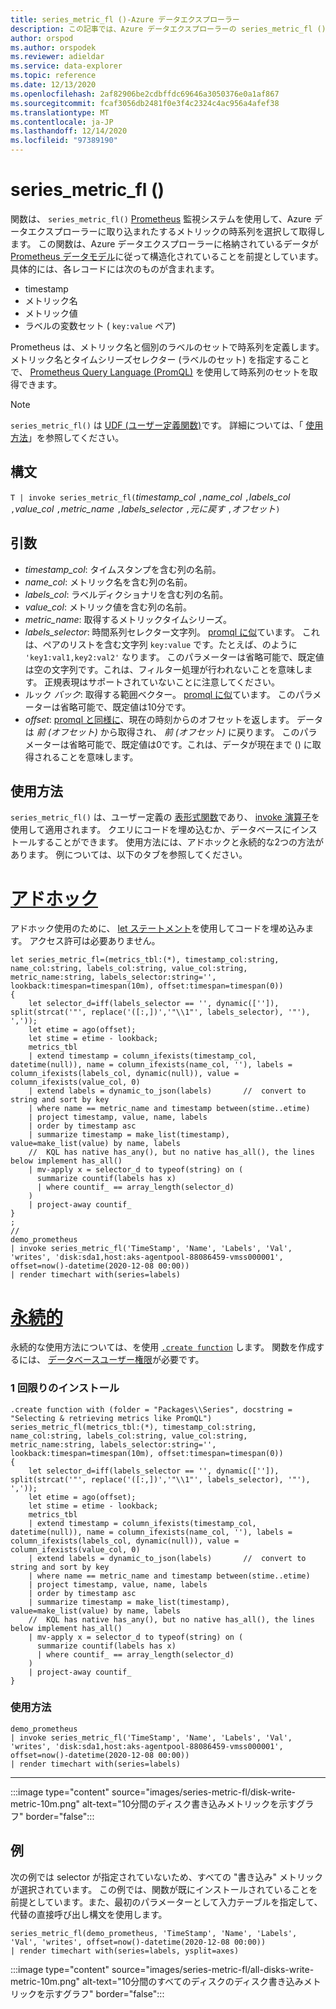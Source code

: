 ```yaml
---
title: series_metric_fl ()-Azure データエクスプローラー
description: この記事では、Azure データエクスプローラーの series_metric_fl () ユーザー定義関数について説明します。
author: orspod
ms.author: orspodek
ms.reviewer: adieldar
ms.service: data-explorer
ms.topic: reference
ms.date: 12/13/2020
ms.openlocfilehash: 2af82906be2cdbffdc69646a3050376e0a1af867
ms.sourcegitcommit: fcaf3056db2481f0e3f4c2324c4ac956a4afef38
ms.translationtype: MT
ms.contentlocale: ja-JP
ms.lasthandoff: 12/14/2020
ms.locfileid: "97389190"
---
```

# <a name="series_metric_fl"></a>series_metric_fl ()


関数は、 `series_metric_fl()` [Prometheus](https://prometheus.io/) 監視システムを使用して、Azure データエクスプローラーに取り込まれたするメトリックの時系列を選択して取得します。 この関数は、Azure データエクスプローラーに格納されているデータが [Prometheus データモデル](https://prometheus.io/docs/concepts/data_model/)に従って構造化されていることを前提としています。 具体的には、各レコードには次のものが含まれます。
 * timestamp 
 * メトリック名 
 * メトリック値 
 * ラベルの変数セット ( `key:value` ペア)
 
 Prometheus は、メトリック名と個別のラベルのセットで時系列を定義します。 メトリック名とタイムシリーズセレクター (ラベルのセット) を指定することで、 [Prometheus Query Language (PromQL)](https://prometheus.io/docs/prometheus/latest/querying/basics/) を使用して時系列のセットを取得できます。

> [!NOTE]
> `series_metric_fl()` は [UDF (ユーザー定義関数)](../query/functions/user-defined-functions.md)です。 詳細については、「 [使用方法](#usage)」を参照してください。

## <a name="syntax"></a>構文

`T | invoke series_metric_fl(`*timestamp_col* `,`*name_col* `,`*labels_col* `,`*value_col* `,`*metric_name* `,`*labels_selector* `,`*元に戻す* `,`*オフセット*`)`

## <a name="arguments"></a>引数

* *timestamp_col*: タイムスタンプを含む列の名前。
* *name_col*: メトリック名を含む列の名前。
* *labels_col*: ラベルディクショナリを含む列の名前。
* *value_col*: メトリック値を含む列の名前。
* *metric_name*: 取得するメトリックタイムシリーズ。
* *labels_selector*: 時間系列セレクター文字列。 [promql に似](https://prometheus.io/docs/prometheus/latest/querying/basics/#time-series-selectors)ています。 これは、ペアのリストを含む文字列 `key:value` です。たとえば、のように `'key1:val1,key2:val2'` なります。 このパラメーターは省略可能で、既定値は空の文字列です。これは、フィルター処理が行われないことを意味します。 正規表現はサポートされていないことに注意してください。 
* ルック *バック*: 取得する範囲ベクター。 [promql に似](https://prometheus.io/docs/prometheus/latest/querying/basics/#range-vector-selectors)ています。 このパラメーターは省略可能で、既定値は10分です。
* *offset*: [promql と同様に](https://prometheus.io/docs/prometheus/latest/querying/basics/#offset-modifier)、現在の時刻からのオフセットを返します。 データは *前 (オフセット)* から取得され、 *前 (オフセット)* に戻ります。 このパラメーターは省略可能で、既定値は0です。これは、データが現在まで () に取得されることを意味します。

## <a name="usage"></a>使用方法

`series_metric_fl()` は、ユーザー定義の [表形式関数](../query/functions/user-defined-functions.md#tabular-function)であり、 [invoke 演算子](../query/invokeoperator.md)を使用して適用されます。 クエリにコードを埋め込むか、データベースにインストールすることができます。 使用方法には、アドホックと永続的な2つの方法があります。 例については、以下のタブを参照してください。

# <a name="ad-hoc"></a>[アドホック](#tab/adhoc)

アドホック使用のために、 [let ステートメント](../query/letstatement.md)を使用してコードを埋め込みます。 アクセス許可は必要ありません。

<!-- csl: https://help.kusto.windows.net:443/Samples -->
```kusto
let series_metric_fl=(metrics_tbl:(*), timestamp_col:string, name_col:string, labels_col:string, value_col:string, metric_name:string, labels_selector:string='', lookback:timespan=timespan(10m), offset:timespan=timespan(0))
{
    let selector_d=iff(labels_selector == '', dynamic(['']), split(strcat('"', replace('([:,])','"\\1"', labels_selector), '"'), ','));
    let etime = ago(offset);
    let stime = etime - lookback;
    metrics_tbl
    | extend timestamp = column_ifexists(timestamp_col, datetime(null)), name = column_ifexists(name_col, ''), labels = column_ifexists(labels_col, dynamic(null)), value = column_ifexists(value_col, 0)
    | extend labels = dynamic_to_json(labels)       //  convert to string and sort by key
    | where name == metric_name and timestamp between(stime..etime)
    | project timestamp, value, name, labels
    | order by timestamp asc
    | summarize timestamp = make_list(timestamp), value=make_list(value) by name, labels
    //  KQL has native has_any(), but no native has_all(), the lines below implement has_all()
    | mv-apply x = selector_d to typeof(string) on (
      summarize countif(labels has x)
      | where countif_ == array_length(selector_d)
    )
    | project-away countif_
}
;
//
demo_prometheus
| invoke series_metric_fl('TimeStamp', 'Name', 'Labels', 'Val', 'writes', 'disk:sda1,host:aks-agentpool-88086459-vmss000001', offset=now()-datetime(2020-12-08 00:00))
| render timechart with(series=labels)
```

# <a name="persistent"></a>[永続的](#tab/persistent)

永続的な使用方法については、を使用 [`.create function`](../management/create-function.md) します。 関数を作成するには、 [データベースユーザー権限](../management/access-control/role-based-authorization.md)が必要です。

### <a name="one-time-installation"></a>1 回限りのインストール

<!-- csl: https://help.kusto.windows.net:443/Samples -->
```kusto
.create function with (folder = "Packages\\Series", docstring = "Selecting & retrieving metrics like PromQL")
series_metric_fl(metrics_tbl:(*), timestamp_col:string, name_col:string, labels_col:string, value_col:string, metric_name:string, labels_selector:string='', lookback:timespan=timespan(10m), offset:timespan=timespan(0))
{
    let selector_d=iff(labels_selector == '', dynamic(['']), split(strcat('"', replace('([:,])','"\\1"', labels_selector), '"'), ','));
    let etime = ago(offset);
    let stime = etime - lookback;
    metrics_tbl
    | extend timestamp = column_ifexists(timestamp_col, datetime(null)), name = column_ifexists(name_col, ''), labels = column_ifexists(labels_col, dynamic(null)), value = column_ifexists(value_col, 0)
    | extend labels = dynamic_to_json(labels)       //  convert to string and sort by key
    | where name == metric_name and timestamp between(stime..etime)
    | project timestamp, value, name, labels
    | order by timestamp asc
    | summarize timestamp = make_list(timestamp), value=make_list(value) by name, labels
    //  KQL has native has_any(), but no native has_all(), the lines below implement has_all()
    | mv-apply x = selector_d to typeof(string) on (
      summarize countif(labels has x)
      | where countif_ == array_length(selector_d)
    )
    | project-away countif_
}
```

### <a name="usage"></a>使用方法

<!-- csl: https://help.kusto.windows.net:443/Samples -->
```kusto
demo_prometheus
| invoke series_metric_fl('TimeStamp', 'Name', 'Labels', 'Val', 'writes', 'disk:sda1,host:aks-agentpool-88086459-vmss000001', offset=now()-datetime(2020-12-08 00:00))
| render timechart with(series=labels)
```

---

:::image type="content" source="images/series-metric-fl/disk-write-metric-10m.png" alt-text="10分間のディスク書き込みメトリックを示すグラフ" border="false":::

## <a name="example"></a>例

次の例では selector が指定されていないため、すべての "書き込み" メトリックが選択されています。 この例では、関数が既にインストールされていることを前提としています。また、最初のパラメーターとして入力テーブルを指定して、代替の直接呼び出し構文を使用します。
    
<!-- csl: https://help.kusto.windows.net:443/Samples -->
```kusto
series_metric_fl(demo_prometheus, 'TimeStamp', 'Name', 'Labels', 'Val', 'writes', offset=now()-datetime(2020-12-08 00:00))
| render timechart with(series=labels, ysplit=axes)
```
    
:::image type="content" source="images/series-metric-fl/all-disks-write-metric-10m.png" alt-text="10分間のすべてのディスクのディスク書き込みメトリックを示すグラフ" border="false":::
